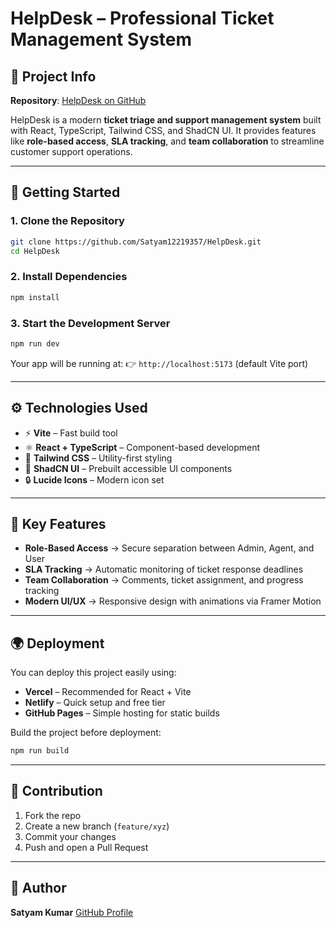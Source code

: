 # HelpDesk – Professional Ticket Management System

## 📌 Project Info

**Repository**: [HelpDesk on GitHub](https://github.com/Satyam12219357/HelpDesk)

HelpDesk is a modern **ticket triage and support management system** built with React, TypeScript, Tailwind CSS, and ShadCN UI. It provides features like **role-based access**, **SLA tracking**, and **team collaboration** to streamline customer support operations.

---

## 🚀 Getting Started

### 1. Clone the Repository

```sh
git clone https://github.com/Satyam12219357/HelpDesk.git
cd HelpDesk
```

### 2. Install Dependencies

```sh
npm install
```

### 3. Start the Development Server

```sh
npm run dev
```

Your app will be running at:
👉 `http://localhost:5173` (default Vite port)

---

## ⚙️ Technologies Used

* ⚡ **Vite** – Fast build tool
* ⚛️ **React + TypeScript** – Component-based development
* 🎨 **Tailwind CSS** – Utility-first styling
* 🧩 **ShadCN UI** – Prebuilt accessible UI components
* 🔒 **Lucide Icons** – Modern icon set

---

## 🌟 Key Features

* **Role-Based Access** → Secure separation between Admin, Agent, and User
* **SLA Tracking** → Automatic monitoring of ticket response deadlines
* **Team Collaboration** → Comments, ticket assignment, and progress tracking
* **Modern UI/UX** → Responsive design with animations via Framer Motion

---

## 🌍 Deployment

You can deploy this project easily using:

* **Vercel** – Recommended for React + Vite
* **Netlify** – Quick setup and free tier
* **GitHub Pages** – Simple hosting for static builds

Build the project before deployment:

```sh
npm run build
```

---

## 🔗 Contribution

1. Fork the repo
2. Create a new branch (`feature/xyz`)
3. Commit your changes
4. Push and open a Pull Request

---

## 📧 Author

**Satyam Kumar**
[GitHub Profile](https://github.com/Satyam12219357)

